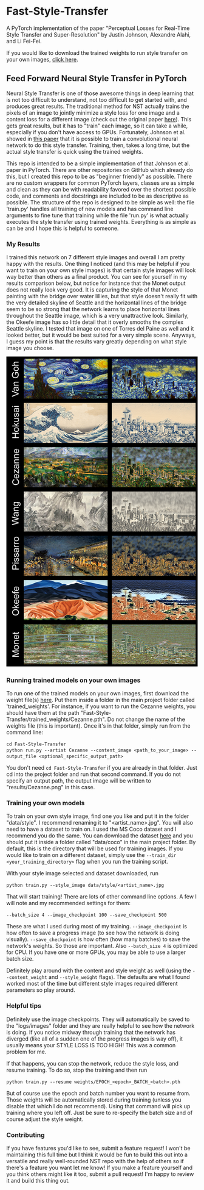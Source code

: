 # Fast-Style-Transfer
A PyTorch implementation of the paper "Perceptual Losses for Real-Time Style Transfer and Super-Resolution" by Justin Johnson, Alexandre Alahi, and Li Fei-Fei.

If you would like to download the trained weights to run style transfer on your own images, [click here](https://www.dropbox.com/sh/krumw3lpyn89tgj/AACEqkc8I-7_fzF089cfiwnYa?dl=0).

## Feed Forward Neural Style Transfer in PyTorch
Neural Style Transfer is one of those awesome things in deep learning that is not too difficult to understand, not too difficult to get started with, and produces great results. The traditional method for NST actually trains the pixels of an image to jointly minimize a style loss for one image and a content loss for a different image (check out the original paper [here](https://arxiv.org/abs/1508.06576)). This gets great results, but it has to "train" each image, so it can take a while, especially if you don't have access to GPUs. Fortunately, Johnson et al. showed in [this paper](https://arxiv.org/abs/1603.08155) that it is possible to train a convolutional neural network to do this style transfer. Training, then, takes a long time, but the actual style transfer is quick using the trained weights.

This repo is intended to be a simple implementation of that Johnson et al. paper in PyTorch. There are other repositories on GitHub which already do this, but I created this repo to be as "beginner friendly" as possible. There are no custom wrappers for common PyTorch layers, classes are as simple and clean as they can be with readability favored over the shortest possible code, and comments and docstrings are included to be as descriptive as possible. The structure of the repo is designed to be simple as well: the file 'train.py' handles all training of new models and has command line arguments to fine tune that training while the file 'run.py' is what actually executes the style transfer using trained weights. Everything is as simple as can be and I hope this is helpful to someone.

### My Results
I trained this network on 7 different style images and overall I am pretty happy with the results. One thing I noticed (and this may be helpful if you want to train on your own style images) is that certain style images will look way better than others as a final product. You can see for yourself in my results comparison below, but notice for instance that the Monet output does not really look very good. It is capturing the style of that Monet painting with the bridge over water lillies, but that style doesn't really fit with the very detailed skyline of Seattle and the horizontal lines of the bridge seem to be so strong that the network learns to place horizontal lines throughout the Seattle image, which is a very unattractive look. Similarly, the Okeefe image has so little detail that it overly smooths the complex Seattle skyline. I tested that image on one of Torres del Paine as well and it looked better, but it would be best suited for a very simple scene. Anyways, I guess my point is that the results vary greatly depending on what style image you choose.

![my results](https://github.com/rileypsmith/Fast-Style-Transfer/blob/main/results/Result%20Comparison.png)

### Running trained models on your own images
To run one of the trained models on your own images, first download the weight file(s) [here](https://www.dropbox.com/sh/krumw3lpyn89tgj/AACEqkc8I-7_fzF089cfiwnYa?dl=0). Put them inside a folder in the main project folder called 'trained_weights'. For instance, if you want to run the Cezanne weights, you should have them at the path "Fast-Style-Transfer/trained_weights/Cezanne.pth". Do not change the name of the weights file (this is important). Once it's in that folder, simply run from the command line:
```
cd Fast-Style-Transfer
python run.py --artist Cezanne --content_image <path_to_your_image> --output_file <optional_specific_output_path>
```
You don't need `cd Fast-Style-Transfer` if you are already in that folder. Just cd into the project folder and run that second command. If you do not specify an output path, the output image will be written to "results/Cezanne.png" in this case.

### Training your own models
To train on your own style image, find one you like and put it in the folder "data/style". I recommend renaming it to "<artist_name>.jpg". You will also need to have a dataset to train on. I used the MS Coco dataset and I recommend you do the same. You can download the dataset [here](https://cocodataset.org/#download) and you should put it inside a folder called "data/coco" in the main project folder. By default, this is the directory that will be used for training images. If you would like to train on a different dataset, simply use the `--train_dir <your_training_directory>` flag when you run the training script.

With your style image selected and dataset downloaded, run
```
python train.py --style_image data/style/<artist_name>.jpg
```
That will start training! There are lots of other command line options. A few I will note and my recommended settings for them:
```
--batch_size 4 --image_checkpoint 100 --save_checkpoint 500
```
These are what I used during most of my training. `--image_checkpoint` is how often to save a progress image (to see how the network is doing visually). `--save_checkpoint` is how often (how many batches) to save the network's weights. So those are important. Also `--batch_size 4` is optimized for CPU. If you have one or more GPUs, you may be able to use a larger batch size. 

Definitely play around with the content and style weight as well (using the `--content_weight` and `--style_weight` flags). The defaults are what I found worked most of the time but different style images required different parameters so play around.

### Helpful tips
Definitely use the image checkpoints. They will automatically be saved to the "logs/images" folder and they are really helpful to see how the network is doing. If you notice midway through training that the network has diverged (like all of a sudden one of the progress images is way off), it usually means your STYLE LOSS IS TOO HIGH! This was a common problem for me.

If that happens, you can stop the network, reduce the style loss, and resume training. To do so, stop the training and then run
```
python train.py --resume weights/EPOCH_<epoch>_BATCH_<batch>.pth
```
But of course use the epoch and batch number you want to resume from. Those weights will be automatically stored during training (unless you disable that which I do not recommend). Using that command will pick up training where you left off. Just be sure to re-specify the batch size and of course adjust the style weight.

### Contributing
If you have features you'd like to see, submit a feature request! I won't be maintaining this full time but I think it would be fun to build this out into a versatile and really well-rounded NST repo with the help of others so if there's a feature you want let me know! If you make a feature yourself and you think others might like it too, submit a pull request! I'm happy to review it and build this thing out.
